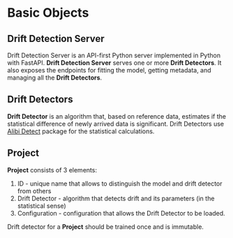 # Basic Objects

## Drift Detection Server

Drift Detection Server is an API-first Python server implemented in Python
with FastAPI. **Drift Detection Server** serves one or more **Drift Detectors**.
It also exposes the endpoints for fitting the model, getting metadata, and
managing all the **Drift Detectors**.

## Drift Detectors

**Drift Detector** is an algorithm that, based on reference data, estimates
if the statistical difference of newly arrived data is significant.
Drift Detectors use
[Alibi Detect](https://github.com/SeldonIO/alibi-detect/)
package for the statistical calculations.

## Project

**Project** consists of 3 elements:

1. ID - unique name that allows to distinguish the model and drift detector
   from others
1. Drift Detector - algorithm that detects drift and its parameters (in the
   statistical sense)
1. Configuration - configuration that allows the Drift Detector to be loaded.

Drift detector for a **Project** should be trained once and is immutable.
